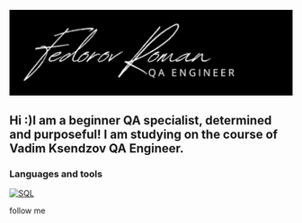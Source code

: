 [![Header](https://github.com/Fedorov11/fedorov11/blob/main/assects/Снимок%20экрана%202022-07-11%20в%2018.25.05.png)](https://github.com/Fedorov11?tab=repositories)

## Hi :)I am a beginner QA specialist, determined and purposeful! I am studying on the course of Vadim Ksendzov QA Engineer.

### Languages and tools
[![SQL](https://img.shields.io/badge/-SQL-000000?style=for-the-badge&logo=PostgreSQL)](https://github.com/Fedorov11/SQL)

follow me